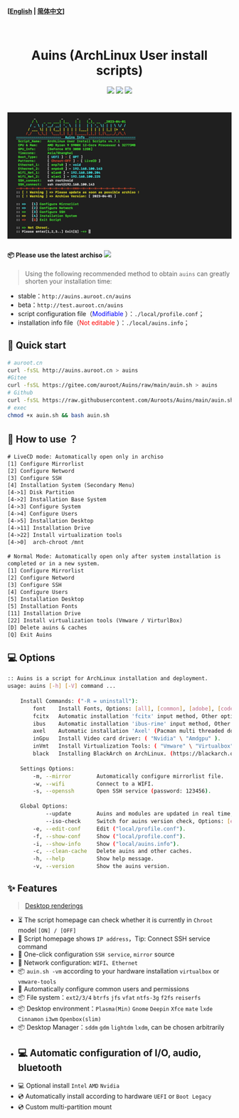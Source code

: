**[[English](https://github.com/Auroots/Auins/blob/main/README_en.md) | [简体中文](https://github.com/Auroots/Auins/blob/main/README.md)]** 
<h1 align="center">
  <br>
  Auins (ArchLinux User install scripts)
  <br>
</h1>
<p align="center">
<img src="https://img.shields.io/badge/Bash-red?style=flat-square&logo=shell">
<img src="https://img.shields.io/badge/OS-ArchLinux-blue?style=flat-square&logo=arch-linux">
     <a href="https://jq.qq.com/?_wv=1027&k=yASMQyjM">
      <img src="https://img.shields.io/badge/QQ%E7%BE%A4 @auroot -346952836-success?style=flat-square&logo=appveyor">
  </a>
</p>
<h1 align="center">
  <a href="https://github.com/Auroots/Auins" alt="logo" ><img src="https://raw.githubusercontent.com/Auroots/Auins/main/local/Auins.jpg" width="1200"/></a>
  <br>
</h1>
<h4>
📦 Please use the latest archiso
<a href="https://github.com/Auroots/Auins/blob/main/doc/update-zh.md">
    <img src="https://img.shields.io/badge/journal-%E6%9B%B4%E6%96%B0%E6%97%A5%E5%BF%97-brightgreen?style=flat-square&logo=appveyor">
</a>
</h4>


>   Using the following recommended method to obtain `auins` can greatly shorten your installation time:

- stable：`http://auins.auroot.cn/auins`
- beta：`http://test.auroot.cn/auins`
- script configuration file（<font color='blue'>Modifiable </font>）：```./local/profile.conf```；
- installation info file（<font color='red'>Not editable </font>）：```./local/auins.info```；

## 💾 Quick start

```bash
# auroot.cn 
curl -fsSL http://auins.auroot.cn > auins
#Gitee
curl -fsSL https://gitee.com/auroot/Auins/raw/main/auin.sh > auins
# Github
curl -fsSL https://raw.githubusercontent.com/Auroots/Auins/main/auin.sh > auins
# exec
chmod +x auin.sh && bash auin.sh
```

## :rocket:  How to use ？

```
# LiveCD mode: Automatically open only in archiso
[1] Configure Mirrorlist
[2] Configure Netword
[3] Configure SSH
[4] Installation System (Secondary Menu)
[4->1] Disk Partition
[4->2] Installation Base System
[4->3] Configure System
[4->4] Configure Users
[4->5] Installation Desktop
[4->11] Installation Drive
[4->22] Install virtualization tools
[4->0]  arch-chroot /mnt

# Normal Mode: Automatically open only after system installation is completed or in a new system.
[1] Configure Mirrorlist
[2] Configure Netword
[3] Configure SSH
[4] Configure Users
[5] Installation Desktop
[5] Installation Fonts
[11] Installation Drive
[22] Install virtualization tools (Vmware / VirturlBox) 
[D] Delete auins & caches  
[Q] Exit Auins 
```

## 💻 Options

```bash
:: Auins is a script for ArchLinux installation and deployment.
usage: auins [-h] [-V] command ...

    Install Commands: ("-R = uninstall"):
        font    Install Fonts, Options: [all], [common], [adobe], [code].
        fcitx   Automatic installation 'fcitx' input method, Other options: [-R].
        ibus    Automatic installation 'ibus-rime' input method, Other options: [-R].
        axel    Automatic installation 'Axel' (Pacman multi threaded download), Other options: [-R].
        inGpu   Install Video card driver: ( "Nvidia" \ "Amdgpu" ).
        inVmt   Install Virtualization Tools: ( "Vmware" \ "Virtualbox" ).
        black   Installing BlackArch on ArchLinux. (https://blackarch.org/strap.sh)

    Settings Options:
        -m, --mirror        Automatically configure mirrorlist file.
        -w, --wifi          Connect to a WIFI.
        -s, --openssh       Open SSH service (password: 123456).
             
    Global Options:
            --update        Auins and modules are updated in real time, Options: [enable], [disable].
            --iso-check     Switch for auins version check, Options: [enable], [disable].
        -e, --edit-conf     Edit ("local/profile.conf").
        -f, --show-conf     Show ("local/profile.conf").
        -i, --show-info     Show ("local/auins.info").
        -c, --clean-cache   Delete auins and other caches.
        -h, --help          Show help message.
        -v, --version       Show the auins version.
```



## :sparkles: Features

>    [Desktop renderings](https://gitee.com/auroot/Auins/blob/main/doc/Picture.md)

- ⏳  The script homepage can check whether it is currently in `Chroot` model `[ON] / [OFF]`
- 🔗  Script homepage shows `IP address`，Tip: Connect SSH service command
- 🔗  One-click configuration `SSH service`, `mirror` source
- 🔗  Network configuration: `WIFI`、`Ethernet`
- 📦  `auin.sh -vm`  according to your hardware installation `virtualbox` or `vmware-tools`
- 🙎  Automatically configure common users and permissions
- 📦  File system：`ext2/3/4`  `btrfs`  `jfs`  `vfat`  `ntfs-3g`  `f2fs`  `reiserfs`
- 📦  Desktop environment：`Plasma(Min)` `Gnome` `Deepin` `Xfce` `mate` `lxde` `Cinnamon` `i3wm` `Openbox(slim)` 
- 📦  Desktop Manager：`sddm` `gdm` `lightdm` `lxdm`, can be chosen arbitrarily
- ## 💻  Automatic configuration of I/O, audio, bluetooth
- 💻  Optional install `Intel` `AMD` `Nvidia`
- 💿  Automatically install according to hardware  `UEFI` or `Boot Legacy` 
- 💿  Custom multi-partition mount

 